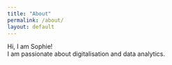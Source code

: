 ```yaml
---
title: "About"
permalink: /about/
layout: default
---
```


Hi, I am Sophie!  
I am passionate about digitalisation and data analytics.
